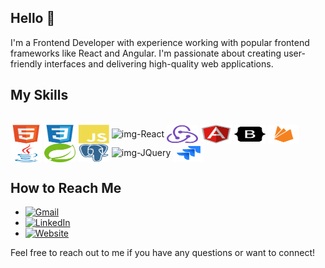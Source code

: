 ## Hello 👋

I'm a Frontend Developer with experience working with popular frontend frameworks like React and Angular. I'm passionate about creating user-friendly interfaces and delivering high-quality web applications.

## My Skills

  <div style="display: inline_block"><br>
    <img align="center" alt="img-HTML" height="30" width="50" src="https://raw.githubusercontent.com/devicons/devicon/master/icons/html5/html5-original.svg">
    <img align="center" alt="img-CSS" height="30" width="50" src="https://raw.githubusercontent.com/devicons/devicon/master/icons/css3/css3-original.svg">
    <img align="center" alt="img-Js" height="30" width="50" src="https://raw.githubusercontent.com/devicons/devicon/master/icons/javascript/javascript-plain.svg">
    <img align="center" alt="img-React" height="30" width="50" src="https://cdn.jsdelivr.net/gh/devicons/devicon/icons/react/react-original.svg">
    <img align="center" alt="Redux" height="30" width="50" src="https://raw.githubusercontent.com/devicons/devicon/master/icons/redux/redux-original.svg">
    <img align="center" alt="Angular" height="30" width="50" src="https://raw.githubusercontent.com/devicons/devicon/master/icons/angularjs/angularjs-original.svg">
    <img align="center" alt="Bootstrap" height="30" width="50" src="https://raw.githubusercontent.com/devicons/devicon/master/icons/bootstrap/bootstrap-plain.svg"> 
    <img align="center" alt="Firebase" height="30" width="50" src="https://raw.githubusercontent.com/devicons/devicon/master/icons/firebase/firebase-plain.svg">
    <img align="center" alt="img-Js" height="30" width="50" src="https://raw.githubusercontent.com/devicons/devicon/master/icons/java/java-original.svg">
    <img align="center" alt="Spring Boot" height="30" width="50" src="https://raw.githubusercontent.com/devicons/devicon/master/icons/spring/spring-original.svg">
    <img align="center" alt="PostgreSQL" height="30" width="50" src="https://raw.githubusercontent.com/devicons/devicon/master/icons/postgresql/postgresql-plain.svg">
    <img align="center" alt="img-JQuery" height="30" width="50" src="https://cdn.jsdelivr.net/gh/devicons/devicon/icons/git/git-original.svg">
    <img align="center" alt="Jira" height="30" width="50" src="https://raw.githubusercontent.com/devicons/devicon/master/icons/jira/jira-original.svg">
  </div>

## How to Reach Me

- [![Gmail](https://img.shields.io/badge/Gmail-Email-red)](michelpomerantzeff@gmail.com)
- [![LinkedIn](https://img.shields.io/badge/LinkedIn-Profile-blue)](https://www.linkedin.com/in/michelpomerantzeff/)
- [![Website](https://img.shields.io/badge/Personal-Website-brightgreen)](https://michelpomerantzeff.netlify.app/)

Feel free to reach out to me if you have any questions or want to connect!
